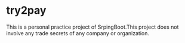 # try2pay
This is a personal practice project of SrpingBoot.This project does not involve any trade secrets of any company or organization.
